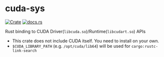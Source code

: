 cuda-sys
=========

[![Crate](http://meritbadge.herokuapp.com/cuda-sys)](https://crates.io/crates/cuda-sys)
[![docs.rs](https://docs.rs/cuda-sys/badge.svg)](https://docs.rs/cuda-sys)

Rust binding to CUDA Driver(`libcuda.so`)/Runtime(`libcudart.so`) APIs

- This crate does not include CUDA itself. You need to install on your own.
- `$CUDA_LIBRARY_PATH` (e.g. `/opt/cuda/lib64`) will be used for `cargo:rustc-link-search`
